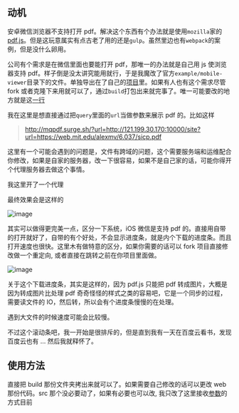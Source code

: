 ## 动机

安卓微信浏览器不支持打开 pdf。解决这个东西有个办法就是使用`mozilla`家的[pdf.js](https://github.com/search?q=pdf+reader&type=Repositories)。但是这玩意属实有点古老了用的还是`gulp`。虽然里边也有`webpack`的案例，但是没什么卵用。

公司有个需求是在微信里面也要能打开 pdf，那唯一的办法就是自己用 js 使浏览器支持 pdf。样子倒是没太讲究能用就行，于是我魔改了官方`example/mobile-viewer`目录下的文件。单独导出在了自己的[项目](https://github.com/yuxino/mobile-pdf-viewer)里。如果有人也有这个需求尽管 fork 或者克隆下来用就可以了，通过`build`打包出来就完事了。唯一可能要改的地方就是这[一行](https://github.com/yuxino/mobile-pdf-viewer/blob/master/src/index.js#L18)

我在这里是想直接通过把`query`里面的`url`当做参数来展示 pdf 的。比如这样

> http://mqpdf.surge.sh/?url=http://121.199.30.170:10000/site?url=https://web.mit.edu/alexmv/6.037/sicp.pdf

这里有一个可能会遇到的问题是，文件有跨域的问题，这个需要服务端和运维配合你修改，如果是自家的服务器，改一下很容易，如果不是自己家的话，可能你得开个代理服务器去做这个事情。

我这里开了一个代理

最终效果会是这样的

![image](https://user-images.githubusercontent.com/12481935/84011650-fea44600-a9a8-11ea-87ed-a50d0f11b4a4.png)

其实可以做得更完美一点，区分一下系统，iOS 微信是支持 pdf 的。直接用自带的打开就好了，自带的有个好处，不会显示进度条，就是内个下载的进度条。而且打开速度也很快。这里木有做特意的区分，如果你需要的话可以 fork 项目直接修改做一个重定向, 或者直接在跳转之前在你项目里面做。

![image](https://user-images.githubusercontent.com/12481935/84011841-46c36880-a9a9-11ea-8665-756c66d928e9.png)

关于这个下载进度条，其实是这样的，因为 pdf.js 只能把 pdf 转成图片，大概是因为转成图片比处理 pdf 奇奇怪怪的样式之类的容易吧，它是一个同步的过程，需要读文件的 IO，然后转，所以会有个进度条慢慢的在处理。

遇到大文件的时候速度可能会比较慢。

不过这个滚动条吧，我一开始是很排斥的，但是直到我有一天在百度云看书，发现百度云也有 ... 然后我就释怀了。

## 使用方法

直接把 build 那份文件夹拷出来就可以了。如果需要自己修改的话可以更改 web 那份代码。src 那个没必要动了，如果有必要也可以改, 我只改了这里接收[参数](https://github.com/yuxino/mobile-pdf-viewer/blob/master/web/app_options.js#L18-L24)的方式目前
